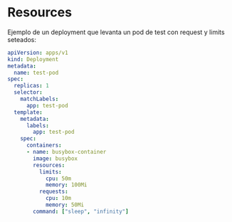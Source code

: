 # Resources

Ejemplo de un deployment que levanta un pod de test con request y limits seteados:
```yaml
apiVersion: apps/v1
kind: Deployment
metadata:
  name: test-pod
spec:
  replicas: 1
  selector:
    matchLabels:
      app: test-pod
  template:
    metadata:
      labels:
        app: test-pod
    spec:
      containers:
      - name: busybox-container
        image: busybox
        resources:
          limits:
            cpu: 50m
            memory: 100Mi
          requests:
            cpu: 10m
            memory: 50Mi
        command: ["sleep", "infinity"]
```